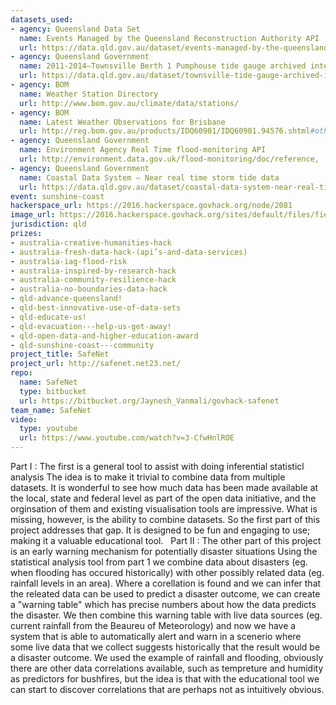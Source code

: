 ```yaml
---
datasets_used:
- agency: Queensland Data Set
  name: Events Managed by the Queensland Reconstruction Authority API
  url: https://data.qld.gov.au/dataset/events-managed-by-the-queensland-reconstruction-authority/resource/3a1a022c-909f-44b2-b2a9-addeb82ad865
- agency: Queensland Government
  name: 2011-2014—Townsville Berth 1 Pumphouse tide gauge archived interval recordings
  url: https://data.qld.gov.au/dataset/townsville-tide-gauge-archived-interval-recordings/resource/b7b8dc88-86ef-495f-b501-604e902496d4
- agency: BOM
  name: Weather Station Directory
  url: http://www.bom.gov.au/climate/data/stations/
- agency: BOM
  name: Latest Weather Observations for Brisbane
  url: http://reg.bom.gov.au/products/IDQ60901/IDQ60901.94576.shtml#other_formats
- agency: Queensland Government
  name: Environment Agency Real Time flood-monitoring API
  url: http://environment.data.gov.uk/flood-monitoring/doc/reference,
- agency: Queensland Government
  name: Coastal Data System – Near real time storm tide data
  url: https://data.qld.gov.au/dataset/coastal-data-system-near-real-time-storm-tide-data
event: sunshine-coast
hackerspace_url: https://2016.hackerspace.govhack.org/node/2081
image_url: https://2016.hackerspace.govhack.org/sites/default/files/field/image/dangerzonelogo_big_1.png
jurisdiction: qld
prizes:
- australia-creative-humanities-hack
- australia-fresh-data-hack-(api’s-and-data-services)
- australia-iag-flood-risk
- australia-inspired-by-research-hack
- australia-community-resilience-hack
- australia-no-boundaries-data-hack
- qld-advance-queensland!
- qld-best-innovative-use-of-data-sets
- qld-educate-us!
- qld-evacuation---help-us-get-away!
- qld-open-data-and-higher-education-award
- qld-sunshine-coast---community
project_title: SafeNet
project_url: http://safenet.net23.net/
repo:
  name: SafeNet
  type: bitbucket
  url: https://bitbucket.org/Jaynesh_Vanmali/govhack-safenet
team_name: SafeNet
video:
  type: youtube
  url: https://www.youtube.com/watch?v=3-CfwHnlROE
---
```


Part I : The first is a general tool to assist with doing inferential statisticl analysis
The idea is to make it trivial to combine data from multiple datasets. It is wonderful to see how much data has been made available at the local, state and federal level as part of the open data initiative, and the orginsation of them and existing visualisation tools are impressive. What is missing, however, is the ability to combine datasets. So the first part of this project addresses that gap. It is designed to be fun and engaging to use; making it a valuable educational tool.
 
Part II : The other part of this project is an early warning mechanism for potentially disaster situations
Using the statistical analysis tool from part 1 we combine data about disasters (eg. when flooding has occured historically) with other possibly related data (eg. rainfall levels in an area). Where a corellation is found and we can infer that the releated data can be used to predict a disaster outcome, we can create a "warning table" which has precise numbers about how the data predicts the disaster. We then combine this warning table with live data sources (eg. current rainfall from the Beaureu of Meteorology) and now we have a system that is able to automatically alert and warn in a scenerio where some live data that we collect suggests historically that the result would be a disaster outcome.
We used the example of rainfall and flooding, obviously there are other data correlations available, such as tempreture and humidity as predictors for bushfires, but the idea is that with the educational tool we can start to discover correlations that are perhaps not as intuitively obvious.